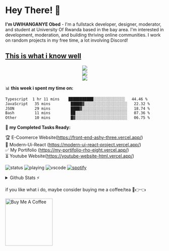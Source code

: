 
# Hey There! 👋
**I'm UWIHANGANYE Obed** - I'm a fullstack developer, designer, moderator, and student at University Of Rwanda based in the bay area. I'm interested in development, moderation, and building thriving online communities. I work on random projects in my free time, a lot involving Discord!
<h2><u>This is what i know well</u></h2>
<p align="center">
  <a href="https://skillicons.dev">
    <img src="https://skillicons.dev/icons?i=html,css,js,ts,c,cs,java,python" /></br>
    <img src="https://skillicons.dev/icons?i=git,eclipse,figma,npm,bootstrap,react,vite,nextjs,mysql,tailwind" /></br>
    <img src="https://skillicons.dev/icons?i=replit,postman,nodejs,supabase,mongodb,github,firebase,netlify,vercel,typescript,linux" />  
  </a></p>

  
📊 **this week i spent my time on:**
<!--START_SECTION:waka-->

```txt
Typescript  1 hr 11 mins    ███████████░░░░░░░░░░░░░░   44.46 %
JavaScript   35 mins         █████▓░░░░░░░░░░░░░░░░░░░   22.32 %
JSON         29 mins         ████▓░░░░░░░░░░░░░░░░░░░░   18.74 %
Bash         11 mins         ██░░░░░░░░░░░░░░░░░░░░░░░   07.36 %
Other        10 mins         █▓░░░░░░░░░░░░░░░░░░░░░░░   06.75 %
```

<!--END_SECTION:waka-->

🚧 **my Completed Tasks Ready:**
<!-- TODO-IST:START -->
🏆  E-Coomerce Website(https://front-end-ashy-three.vercel.app/)  
🌸  Modern-Ui-React (https://modern-ui-react-project.vercel.app/)           
✅  My Portifolio (https://my-portifolio-rho-eight.vercel.app/)           
⏳  Youtube Website(https://youtube-website-html.vercel.app/)
<!-- TODO-IST:END -->

  
![status](https://nocache.advaith.workers.dev?url=https://img.shields.io/endpoint?url=https://dev.discordprofiles.me/api/badge/status/276544649148235776?simple=true)
![playing](https://nocache.advaith.workers.dev?url=https://img.shields.io/endpoint?url=https://dev.discordprofiles.me/api/badge/playing/276544649148235776)
![vscode](https://nocache.advaith.workers.dev?url=https://img.shields.io/endpoint?url=https://dev.discordprofiles.me/api/badge/vscode/276544649148235776)
[![spotify](https://nocache.advaith.workers.dev?url=https://img.shields.io/endpoint?url=https://dev.discordprofiles.me/api/badge/spotify/276544649148235776)](https://dev.discordprofiles.me/openspotify/276544649148235776)

<details>
  <summary>Github Stats ⚡</summary>
  
  <a href="#">![Github stats](https://github-readme-stats.vercel.app/api?username=Uwihanganyeobed&theme=blueberry&count_private=true&hide_border=true&line_height=20)</a>
  <a href="#">![Top Langs](https://github-readme-stats.vercel.app/api/top-langs/?username=Uwihanganyeobed&layout=compact&theme=blueberry&count_private=true&hide_border=true)</a>
</details>

if you like what i do, maybe consider buying me a coffee/tea 🥺👉👈

<a href="https://www.buymeacoffee.com/uwihanganyk" target="_blank"><img src="https://cdn.buymeacoffee.com/uploads/profile_pictures/2024/04/7JK0cL0WbtBsoySn.jpg@300w_0e.webp" alt="Buy Me A Coffee" width="150" ></a>

